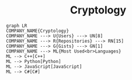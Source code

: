 <h1 align="center">Cryptology</h1>

```mermaid
graph LR
COMPANY_NAME{Cryptology}
COMPANY_NAME ---> U{Users} ---> UN[8]
COMPANY_NAME ---> R{Repositories} ---> RN[15]
COMPANY_NAME ---> G{Gists} ---> GN[1]
COMPANY_NAME ---> ML{Most Used<br>Languages}
ML --> C++[C++]
ML --> Python[Python]
ML --> JavaScript[JavaScript]
ML --> C#[C#]
```
